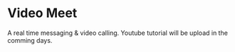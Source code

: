 # Video Meet
A real time messaging & video calling. Youtube tutorial will be upload in the comming days.
 
